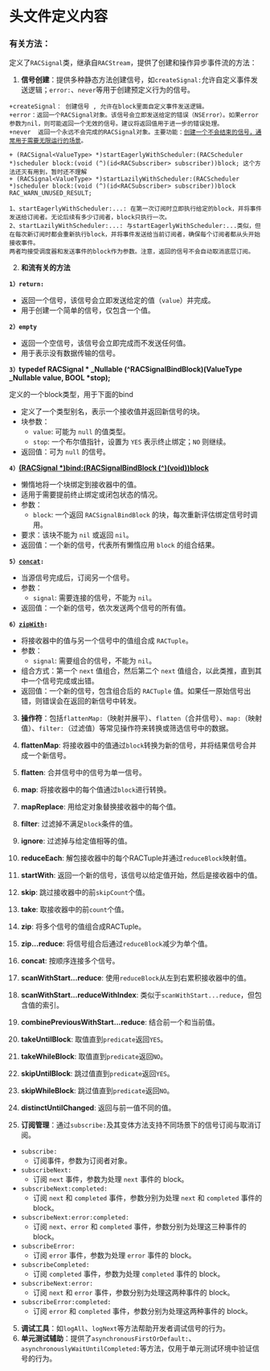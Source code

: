 # 头文件定义内容



### 有关方法：

定义了`RACSignal`类，继承自`RACStream`，提供了创建和操作异步事件流的方法：

1. **信号创建**：提供多种静态方法创建信号，如`createSignal:`允许自定义事件发送逻辑；`error:`、`never`等用于创建预定义行为的信号。

<pre class="language-cpp" data-overflow="wrap"><code class="lang-cpp">+createSignal： 创建信号 , 允许在block里面自定义事件发送逻辑。
+error：返回一个RACSignal对象。该信号会立即发送给定的错误（NSError）。如果error参数为nil，则可能返回一个无效的信号。建议将返回值用于进一步的错误处理。
+never  返回一个永远不会完成的RACSignal对象。主要功能：<a data-footnote-ref href="#user-content-fn-1">创建一个不会结束的信号，通常用于需要无限运行的场景</a>。

+ (RACSignal&#x3C;ValueType> *)startEagerlyWithScheduler:(RACScheduler *)scheduler block:(void (^)(id&#x3C;RACSubscriber> subscriber))block; 这个方法还灭有用到，暂时还不理解
+ (RACSignal&#x3C;ValueType> *)startLazilyWithScheduler:(RACScheduler *)scheduler block:(void (^)(id&#x3C;RACSubscriber> subscriber))block RAC_WARN_UNUSED_RESULT;

1、startEagerlyWithScheduler:...: 在第一次订阅时立即执行给定的block，并将事件发送给订阅者。无论后续有多少订阅者，block只执行一次。
2、startLazilyWithScheduler:...: 与startEagerlyWithScheduler:...类似，但在每次新订阅时都会重新执行block，并将事件发送给当前订阅者，确保每个订阅者都从头开始接收事件。
两者均接受调度器和发送事件的block作为参数。注意，返回的信号不会自动取消底层订阅。
</code></pre>

2. **和流有关的方法**

**`1）return:`**

* 返回一个信号，该信号会立即发送给定的值（`value`）并完成。
* 用于创建一个简单的信号，仅包含一个值。

**`2）empty`**

* 返回一个空信号，该信号会立即完成而不发送任何值。
* 用于表示没有数据传输的信号。

**`3）`typedef RACSignal \* \_Nullable (^RACSignalBindBlock)(ValueType \_Nullable value, BOOL \*stop);**

定义的一个block类型，用于下面的bind

* 定义了一个类型别名，表示一个接收值并返回新信号的块。
* 块参数：
  * `value`: 可能为 `null` 的值类型。
  * `stop`: 一个布尔值指针，设置为 `YES` 表示终止绑定；`NO` 则继续。
* 返回值：可为 `null` 的信号。

**`4）`**[**(RACSignal \*)bind:(RACSignalBindBlock (^)(void))block** ](chang-yong-de-fang-fa/bind.md)

* 懒惰地将一个块绑定到接收器中的值。
* 适用于需要提前终止绑定或闭包状态的情况。
* 参数：
  * `block`: 一个返回 `RACSignalBindBlock` 的块，每次重新评估绑定信号时调用。
* 要求：该块不能为 `nil` 或返回 `nil`。
* 返回值：一个新的信号，代表所有懒惰应用 `block` 的组合结果。

**`5）`**[**`concat`**](chang-yong-de-fang-fa/concat.md)**`:`**

* 当源信号完成后，订阅另一个信号。
* 参数：
  * `signal`: 需要连接的信号，不能为 `nil`。
* 返回值：一个新的信号，依次发送两个信号的所有值。

**`6）`**[**`zipWith`**](chang-yong-de-fang-fa/zipwith-he-merge.md)**`:`**

* 将接收器中的值与另一个信号中的值组合成 `RACTuple`。
* 参数：
  * `signal`: 需要组合的信号，不能为 `nil`。
* 组合方式：第一个 `next` 值组合，然后第二个 `next` 值组合，以此类推，直到其中一个信号完成或出错。
* 返回值：一个新的信号，包含组合后的 `RACTuple` 值。如果任一原始信号出错，则错误会在返回的新信号中转发。



3. **操作符**：包括`flattenMap:`（映射并展平）、`flatten`（合并信号）、`map:`（映射值）、`filter:`（过滤值）等常见操作符来转换或筛选信号中的数据。



1. **flattenMap**: 将接收器中的值通过`block`转换为新的信号，并将结果信号合并成一个新信号。
2. **flatten**: 合并信号中的信号为单一信号。
3. **map**: 将接收器中的每个值通过`block`进行转换。
4. **mapReplace**: 用给定对象替换接收器中的每个值。
5. **filter**: 过滤掉不满足`block`条件的值。
6. **ignore**: 过滤掉与给定值相等的值。
7. **reduceEach**: 解包接收器中的每个RACTuple并通过`reduceBlock`映射值。
8. **startWith**: 返回一个新的信号，该信号以给定值开始，然后是接收器中的值。
9. **skip**: 跳过接收器中的前`skipCount`个值。
10. **take**: 取接收器中的前`count`个值。
11. **zip**: 将多个信号的值组合成RACTuple。
12. **zip...reduce**: 将信号组合后通过`reduceBlock`减少为单个值。
13. **concat**: 按顺序连接多个信号。
14. **scanWithStart...reduce**: 使用`reduceBlock`从左到右累积接收器中的值。
15. **scanWithStart...reduceWithIndex**: 类似于`scanWithStart...reduce`，但包含值的索引。
16. **combinePreviousWithStart...reduce**: 结合前一个和当前值。
17. **takeUntilBlock**: 取值直到`predicate`返回`YES`。
18. **takeWhileBlock**: 取值直到`predicate`返回`NO`。
19. **skipUntilBlock**: 跳过值直到`predicate`返回`YES`。
20. **skipWhileBlock**: 跳过值直到`predicate`返回`NO`。
21. **distinctUntilChanged**: 返回与前一值不同的值。



4. **订阅管理**：通过`subscribe:`及其变体方法支持不同场景下的信号订阅与取消订阅。

* `subscribe:`
  * 订阅事件，参数为订阅者对象。
* `subscribeNext:`
  * 订阅 `next` 事件，参数为处理 `next` 事件的 block。
* `subscribeNext:completed:`
  * 订阅 `next` 和 `completed` 事件，参数分别为处理 `next` 和 `completed` 事件的 block。
* `subscribeNext:error:completed:`
  * 订阅 `next`、`error` 和 `completed` 事件，参数分别为处理这三种事件的 block。
* `subscribeError:`
  * 订阅 `error` 事件，参数为处理 `error` 事件的 block。
* `subscribeCompleted:`
  * 订阅 `completed` 事件，参数为处理 `completed` 事件的 block。
* `subscribeNext:error:`
  * 订阅 `next` 和 `error` 事件，参数分别为处理这两种事件的 block。
* `subscribeError:completed:`
  * 订阅 `error` 和 `completed` 事件，参数分别为处理这两种事件的 block。



5. **调试工具**：如`logAll`、`logNext`等方法帮助开发者调试信号的行为。
6. **单元测试辅助**：提供了`asynchronousFirstOrDefault:`、`asynchronouslyWaitUntilCompleted:`等方法，仅用于单元测试环境中验证信号的行为。

[^1]: 

